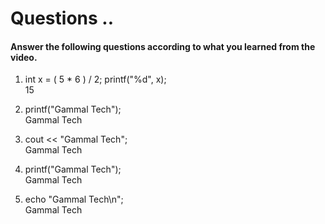 # Questions ..

#### Answer the following questions according to what you learned from the video.

1. int x = ( 5 \* 6 ) / 2; printf("%d", x);  
   15

2. printf("Gammal Tech");  
   Gammal Tech

3. cout << "Gammal Tech";  
   Gammal Tech

4. printf("Gammal Tech");  
   Gammal Tech

5. echo "Gammal Tech\n";  
   Gammal Tech
